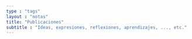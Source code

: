 ```yaml
---
type : "tags"
layout : "notas"
title: "Publicaciones"
subtitle : "Ideas, expresiones, reflexiones, aprendizajes, ..., etc."
---
```

